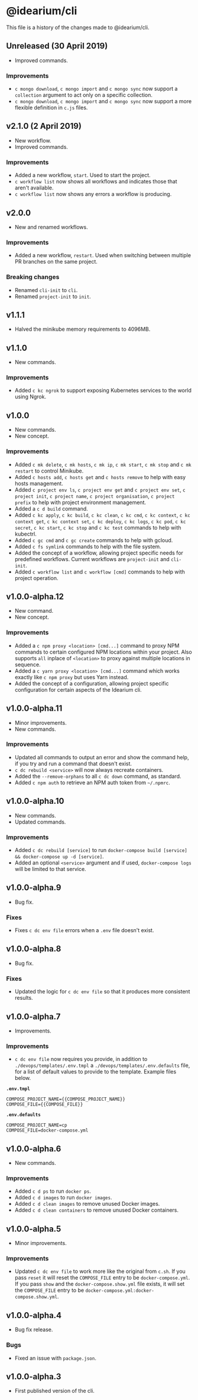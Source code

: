 # @idearium/cli

This file is a history of the changes made to @idearium/cli.

## Unreleased (30 April 2019)

- Improved commands.

### Improvements

- `c mongo download`, `c mongo import` and `c mongo sync` now support a `collection` argument to act only on a specific collection.
- `c mongo download`, `c mongo import` and `c mongo sync` now support a more flexible definition in `c.js` files.

## v2.1.0 (2 April 2019)

- New workflow.
- Improved commands.

### Improvements

- Added a new workflow, `start`. Used to start the project.
- `c workflow list` now shows all workflows and indicates those that aren't available.
- `c workflow list` now shows any errors a workflow is producing.

## v2.0.0

- New and renamed workflows.

### Improvements

- Added a new workflow, `restart`. Used when switching between multiple PR branches on the same project.

### Breaking changes

- Renamed `cli-init` to `cli`.
- Renamed `project-init` to `init`.

## v1.1.1

- Halved the minikube memory requirements to 4096MB.

## v1.1.0

- New commands.

### Improvements

- Added `c kc ngrok` to support exposing Kubernetes services to the world using Ngrok.

## v1.0.0

- New commands.
- New concept.

### Improvements

- Added `c mk delete`, `c mk hosts`, `c mk ip`, `c mk start`, `c mk stop` and `c mk restart` to control Minikube.
- Added `c hosts add`, `c hosts get` and `c hosts remove` to help with easy hosts management.
- Added `c project env ls`, `c project env get` and `c project env set`, `c project init`, `c project name`, `c project organisation`, `c project prefix` to help with project environment management.
- Added a `c d build` command.
- Added `c kc apply`, `c kc build`, `c kc clean`, `c kc cmd`, `c kc context`, `c kc context get`, `c kc context set`, `c kc deploy`, `c kc logs`, `c kc pod`, `c kc secret`, `c kc start`, `c kc stop` and `c kc test` commands to help with kubectrl.
- Added `c gc cmd` and `c gc create` commands to help with gcloud.
- Added `c fs symlink` commands to help with the file system.
- Added the concept of a workflow, allowing project specific needs for predefined workflows. Current workflows are `project-init` and `cli-init`.
- Added `c workflow list` and `c workflow [cmd]` commands to help with project operation.

## v1.0.0-alpha.12

- New command.
- New concept.

### Improvements

- Added a `c npm proxy <location> [cmd...]` command to proxy NPM commands to certain configured NPM locations within your project. Also supports `all` inplace of `<location>` to proxy against multiple locations in sequence.
- Added a `c yarn proxy <location> [cmd...]` command which works exactly like `c npm proxy` but uses Yarn instead.
- Added the concept of a configuration, allowing project specific configuration for certain aspects of the Idearium cli.

## v1.0.0-alpha.11

- Minor improvements.
- New commands.

### Improvements

- Updated all commands to output an error and show the command help, if you try and run a command that doesn't exist.
- `c dc rebuild <service>` will now always recreate containers.
- Added the `--remove-orphans` to all `c dc down` command, as standard.
- Added `c npm auth` to retrieve an NPM auth token from `~/.npmrc`.

## v1.0.0-alpha.10

- New commands.
- Updated commands.

### Improvements

- Added `c dc rebuild [service]` to run `docker-compose build [service] && docker-compose up -d [service]`.
- Added an optional `<service>` argument and if used, `docker-compose logs` will be limited to that service.

## v1.0.0-alpha.9

- Bug fix.

### Fixes

- Fixes `c dc env file` errors when a `.env` file doesn't exist.

## v1.0.0-alpha.8

- Bug fix.

### Fixes

- Updated the logic for `c dc env file` so that it produces more consistent results.

## v1.0.0-alpha.7

- Improvements.

### Improvements

- `c dc env file` now requires you provide, in addition to `./devops/templates/.env.tmpl` a `./devops/templates/.env.defaults` file, for a list of default values to provide to the template. Example files below.

**`.env.tmpl`**
```
COMPOSE_PROJECT_NAME={{COMPOSE_PROJECT_NAME}}
COMPOSE_FILE={{COMPOSE_FILE}}
```

**`.env.defaults`**
```
COMPOSE_PROJECT_NAME=cp
COMPOSE_FILE=docker-compose.yml
```

## v1.0.0-alpha.6

- New commands.

### Improvements

- Added `c d ps` to run `docker ps`.
- Added `c d images` to run `docker images`.
- Added `c d clean images` to remove unused Docker images.
- Added `c d clean containers` to remove unused Docker containers.

## v1.0.0-alpha.5

- Minor improvements.

### Improvements

- Updated `c dc env file` to work more like the original from `c.sh`. If you pass `reset` it will reset the `COMPOSE_FILE` entry to be `docker-compose.yml`. If you pass `show` and the `docker-compose.show.yml` file exists, it will set the `COMPOSE_FILE` entry to be `docker-compose.yml:docker-compose.show.yml`.

## v1.0.0-alpha.4

- Bug fix release.

### Bugs

- Fixed an issue with `package.json`.

## v1.0.0-alpha.3

- First published version of the cli.
